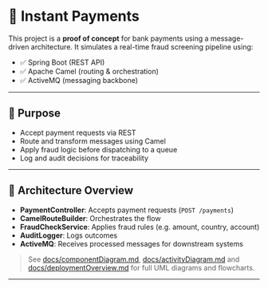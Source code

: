 # 💸 Instant Payments

This project is a **proof of concept** for bank payments using a message-driven architecture. It simulates a real-time fraud screening pipeline using:

- ✅ Spring Boot (REST API)
- ✅ Apache Camel (routing & orchestration)
- ✅ ActiveMQ (messaging backbone)

---

## 🎯 Purpose

- Accept payment requests via REST
- Route and transform messages using Camel
- Apply fraud logic before dispatching to a queue
- Log and audit decisions for traceability

---

## 🧩 Architecture Overview

- **PaymentController**: Accepts payment requests (`POST /payments`)
- **CamelRouteBuilder**: Orchestrates the flow
- **FraudCheckService**: Applies fraud rules (e.g. amount, country, account)
- **AuditLogger**: Logs outcomes
- **ActiveMQ**: Receives processed messages for downstream systems

> See [docs/componentDiagram.md](componentDiagram.png), [docs/activityDiagram.md](activityDiagram.png) and [docs/deploymentOverview.md](deploymentOverview.png) for full UML diagrams and flowcharts.

---


